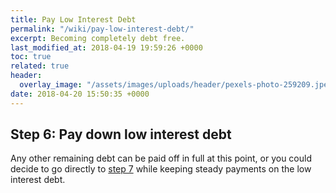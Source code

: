 ```yaml
---
title: Pay Low Interest Debt
permalink: "/wiki/pay-low-interest-debt/"
excerpt: Becoming completely debt free.
last_modified_at: 2018-04-19 19:59:26 +0000
toc: true
related: true
header:
  overlay_image: "/assets/images/uploads/header/pexels-photo-259209.jpeg"
date: 2018-04-20 15:50:35 +0000
---
```

## Step 6: Pay down low interest debt

Any other remaining debt can be paid off in full at this point, or you could decide to go directly to [step 7](/wiki/save-for-other-goals/) while keeping steady payments on the low interest debt.
